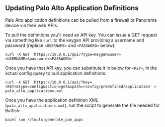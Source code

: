 ## Updating Palo Alto Application Definitions

Palo Alto application definitions can be pulled from a firewall or Panorama device via their web APIs.

To pull the definitions you'll need an API key. You can issue a GET request via something like `curl` to the keygen API providing a username and password (replace `<USERNAME>` and `<PASSWORD>` below): 
```
curl -X GET 'https://10.0.0.1/api/?type=keygen&user=<USERNAME>&password=<PASSWORD>'
```

Once you have that API key, you can substitute it in below for `<KEY>`, in the actual config query to pull application definitions:
```
curl -X GET 'https://10.0.0.1/api/?key=<KEY>&type=config&action=get&xpath=/config/predefined/application' > palo_alto_applications.xml
```

Once you have the application definition XML (`palo_alto_applications.xml`), run the script to generate the file needed for Batfish:
```
bazel run //tools:generate_pan_apps
```

